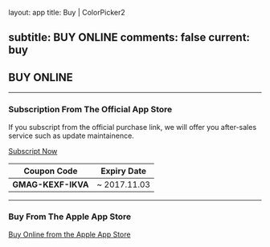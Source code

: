 layout: app
title: Buy | ColorPicker2

subtitle: BUY ONLINE
comments: false
current: buy
---

## <strong>BUY ONLINE</strong>
---

### Subscription From The Official App Store
If you subscript from the official purchase link, we will offer you after-sales service such as update maintainence. 

<a href="https://shopper.mycommerce.com/checkout/cart/add/55399-56" target="_blank"><span class="cls-banner-start-link"> <i class="fa fa-shopping-bag fa-3x" aria-hidden="true"></i> <span> Subscript Now </span> <i class="fa fa-angle-double-right"></i> </span></a>


Coupon Code | Expiry Date
------ | -------
**GMAG-KEXF-IKVA** | ~ 2017.11.03

---

### Buy From The Apple App Store
<a href="https://itunes.apple.com/us/app/trytoaac/id849508170?l=zh&ls=1&mt=12" target="_blank"><span class="cls-banner-start-link"> <i class="fa fa-apple fa-3x" aria-hidden="true"></i> <span> Buy Online from the Apple App Store </span><i class="fa fa-angle-double-right"></i></span> </a>
